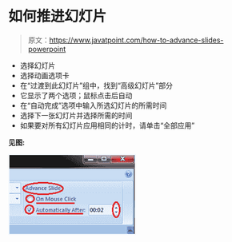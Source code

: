 # 如何推进幻灯片

> 原文：<https://www.javatpoint.com/how-to-advance-slides-powerpoint>

*   选择幻灯片
*   选择动画选项卡
*   在“过渡到此幻灯片”组中，找到“高级幻灯片”部分
*   它显示了两个选项；鼠标点击后自动
*   在“自动完成”选项中输入所选幻灯片的所需时间
*   选择下一张幻灯片并选择所需的时间
*   如果要对所有幻灯片应用相同的计时，请单击“全部应用”

**见图:**

![MSpowerpoint How to advance slides 1](img/faca76f248060239ccc3eec350bcef70.png)